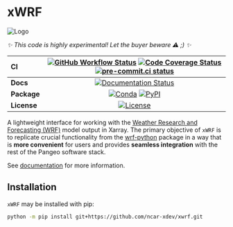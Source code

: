# xWRF

![Logo](docs/source/_static/xwrf_logo_bg_ligth.svg)

_✨ This code is highly experimental! Let the buyer beware ⚠️ ;) ✨_

| CI          | [![GitHub Workflow Status][github-ci-badge]][github-ci-link] [![Code Coverage Status][codecov-badge]][codecov-link] [![pre-commit.ci status][pre-commit.ci-badge]][pre-commit.ci-link] |
| :---------- | :------------------------------------------------------------------------------------------------------------------------------------------------------------------------------------: |
| **Docs**    |                                                                     [![Documentation Status][rtd-badge]][rtd-link]                                                                     |
| **Package** |                                                          [![Conda][conda-badge]][conda-link] [![PyPI][pypi-badge]][pypi-link]                                                          |
| **License** |                                                                         [![License][license-badge]][repo-link]                                                                         |

A lightweight interface for working with the [Weather Research and Forecasting (WRF)](https://www2.mmm.ucar.edu/wrf/users/) model output in Xarray. The primary objective of `xWRF` is to replicate crucial functionality from the [wrf-python](https://github.com/NCAR/wrf-python) package in a way that is **more convenient** for users and provides **seamless integration** with the rest of the Pangeo software stack.

See [documentation](https://xwrf.readthedocs.io/) for more information.

## Installation

`xWRF` may be installed with pip:

```bash
python -m pip install git+https://github.com/ncar-xdev/xwrf.git
```

[github-ci-badge]: https://img.shields.io/github/workflow/status/ncar-xdev/xwrf/CI?label=CI&logo=github
[github-ci-link]: https://github.com/ncar-xdev/xwrf/actions?query=workflow%3ACI
[codecov-badge]: https://img.shields.io/codecov/c/github/ncar-xdev/xwrf.svg?logo=codecov
[codecov-link]: https://codecov.io/gh/ncar-xdev/xwrf
[rtd-badge]: https://img.shields.io/readthedocs/xwrf/latest.svg
[rtd-link]: https://xwrf.readthedocs.io/en/latest/?badge=latest
[pypi-badge]: https://img.shields.io/pypi/v/xwrf?logo=pypi
[pypi-link]: https://pypi.org/project/xwrf
[conda-badge]: https://img.shields.io/conda/vn/conda-forge/xwrf?logo=anaconda
[conda-link]: https://anaconda.org/conda-forge/xwrf
[license-badge]: https://img.shields.io/github/license/ncar-xdev/xwrf
[repo-link]: https://github.com/ncar-xdev/xwrf
[pre-commit.ci-badge]: https://results.pre-commit.ci/badge/github/ncar-xdev/xwrf/main.svg
[pre-commit.ci-link]: https://results.pre-commit.ci/latest/github/ncar-xdev/xwrf/main
